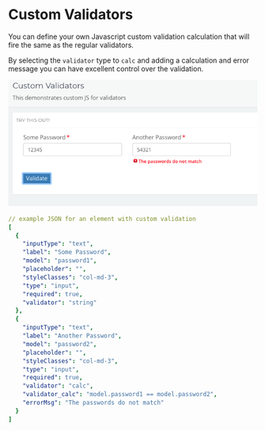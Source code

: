 # Custom Validators

You can define your own Javascript custom validation calculation that will fire the same as the regular validators.

By selecting the `validator` type to `calc` and adding a calculation and error message you can have excellent control over the validation.

![](../../../.gitbook/assets/screen-shot-2018-01-19-at-6.47.50-pm.png)

```yaml
// example JSON for an element with custom validation
[
  {
    "inputType": "text",
    "label": "Some Password",
    "model": "password1",
    "placeholder": "",
    "styleClasses": "col-md-3",
    "type": "input",
    "required": true,
    "validator": "string"
  },
  {
    "inputType": "text",
    "label": "Another Password",
    "model": "password2",
    "placeholder": "",
    "styleClasses": "col-md-3",
    "type": "input",
    "required": true,
    "validator": "calc",
    "validator_calc": "model.password1 == model.password2",
    "errorMsg": "The passwords do not match"
  }
]
```

